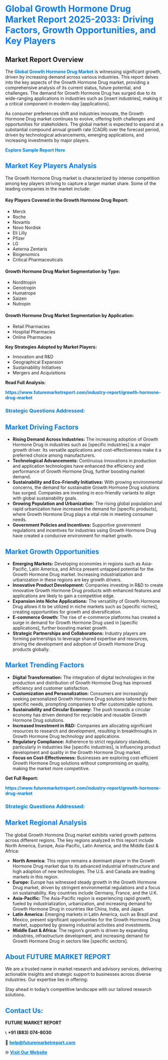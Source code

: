 <h1 style="color: #007BFF;">Global Growth Hormone Drug Market Report 2025-2033: Driving Factors, Growth Opportunities, and Key Players</h1>

<section id="overview">
<h2>Market Report Overview</h2>
<p>The <a href="https://www.futuremarketreport.com/industry-report/growth-hormone-drug-market" style="color: #007BFF; text-decoration: none;"><strong>Global Growth Hormone Drug Market</strong></a> is witnessing significant growth, driven by increasing demand across various industries. This report delves into the key aspects of the Growth Hormone Drug market, providing a comprehensive analysis of its current status, future potential, and challenges. The demand for Growth Hormone Drug has surged due to its wide-ranging applications in industries such as [insert industries], making it a critical component in modern-day [applications].</p>
<p>As consumer preferences shift and industries innovate, the Growth Hormone Drug market continues to evolve, offering both challenges and opportunities for stakeholders. The global market is expected to expand at a substantial compound annual growth rate (CAGR) over the forecast period, driven by technological advancements, emerging applications, and increasing investments by major players.</p>
</section>

<section id="overview">
<p><a href="https://www.futuremarketreport.com/request-sample/reportId=90090" style="color: #007BFF; text-decoration: none;"><strong>Explore Sample Report Here</strong></a></p>
</section>

<section id="key-players">
<h2 style="color: #007BFF;">Market Key Players Analysis</h2>
<p>The Growth Hormone Drug market is characterized by intense competition among key players striving to capture a larger market share. Some of the leading companies in the market include:</p>
<h4>Key Players Covered in the Growth Hormone Drug Report:</h4>
<ul><li>Merck</li><li>Roche</li><li>Novartis</li><li>Novo Nordisk</li><li>Eli Lilly</li><li>Pfizer</li><li>LG</li><li>Aeterna Zentaris</li><li>Biogenomics</li><li>Critical Pharmaceuticals</li></ul>
<h4>Growth Hormone Drug Market Segmentation by Type:</h4>
<ul><li>Norditropin</li><li>Genotropin</li><li>Humatrope</li><li>Saizen</li><li>Nutropin</li></ul>

<h4>Growth Hormone Drug Market Segmentation by Application:</h4>
<ul><li>Retail Pharmacies</li><li>Hospital Pharmacies</li><li>Online Pharmacies</li></ul>
<p><strong>Key Strategies Adopted by Market Players:</strong></p>
<ul>
<li>Innovation and R&D</li>
<li>Geographical Expansion</li>
<li>Sustainability Initiatives</li>
<li>Mergers and Acquisitions</li>
</ul>
</section>

<section>
<p><strong>Read Full Analysis: </strong></p><a href="https://www.futuremarketreport.com/industry-report/growth-hormone-drug-market" style="color: #007BFF; text-decoration: none;"><strong>https://www.futuremarketreport.com/industry-report/growth-hormone-drug-market</strong></a>
<h3 style="color: #007BFF;">Strategic Questions Addressed:</h3>
</section>

<section id="driving-factors">
<h2 style="color: #007BFF;">Market Driving Factors</h2>
<ul>
<li><strong>Rising Demand Across Industries:</strong> The increasing adoption of Growth Hormone Drug in industries such as [specific industries] is a major growth driver. Its versatile applications and cost-effectiveness make it a preferred choice among manufacturers.</li>
<li><strong>Technological Advancements:</strong> Continuous innovations in production and application technologies have enhanced the efficiency and performance of Growth Hormone Drug, further boosting market demand.</li>
<li><strong>Sustainability and Eco-Friendly Initiatives:</strong> With growing environmental concerns, the demand for sustainable Growth Hormone Drug solutions has surged. Companies are investing in eco-friendly variants to align with global sustainability goals.</li>
<li><strong>Growing Population and Urbanization:</strong> The rising global population and rapid urbanization have increased the demand for [specific products], where Growth Hormone Drug plays a vital role in meeting consumer needs.</li>
<li><strong>Government Policies and Incentives:</strong> Supportive government regulations and incentives for industries using Growth Hormone Drug have created a conducive environment for market growth.</li>
</ul>
</section>

<section id="growth-opportunities">
<h2 style="color: #007BFF;">Market Growth Opportunities</h2>
<ul>
<li><strong>Emerging Markets:</strong> Developing economies in regions such as Asia-Pacific, Latin America, and Africa present untapped potential for the Growth Hormone Drug market. Increasing industrialization and urbanization in these regions are key growth drivers.</li>
<li><strong>Innovative Product Development:</strong> Companies investing in R&D to create innovative Growth Hormone Drug products with enhanced features and applications are likely to gain a competitive edge.</li>
<li><strong>Expansion into Niche Applications:</strong> The versatility of Growth Hormone Drug allows it to be utilized in niche markets such as [specific niches], creating opportunities for growth and diversification.</li>
<li><strong>E-commerce Growth:</strong> The rise of e-commerce platforms has created a surge in demand for Growth Hormone Drug used in [specific applications], further boosting market growth.</li>
<li><strong>Strategic Partnerships and Collaborations:</strong> Industry players are forming partnerships to leverage shared expertise and resources, driving the development and adoption of Growth Hormone Drug products globally.</li>
</ul>
</section>

<section id="trending-factors">
<h2 style="color: #007BFF;">Market Trending Factors</h2>
<ul>
<li><strong>Digital Transformation:</strong> The integration of digital technologies in the production and distribution of Growth Hormone Drug has improved efficiency and customer satisfaction.</li>
<li><strong>Customization and Personalization:</strong> Consumers are increasingly seeking personalized Growth Hormone Drug solutions tailored to their specific needs, prompting companies to offer customizable options.</li>
<li><strong>Sustainability and Circular Economy:</strong> The push towards a circular economy has driven demand for recyclable and reusable Growth Hormone Drug solutions.</li>
<li><strong>Increased Investment in R&D:</strong> Companies are allocating significant resources to research and development, resulting in breakthroughs in Growth Hormone Drug technology and applications.</li>
<li><strong>Regulatory Compliance:</strong> Adherence to strict regulatory standards, particularly in industries like [specific industries], is influencing product development and quality in the Growth Hormone Drug market.</li>
<li><strong>Focus on Cost-Effectiveness:</strong> Businesses are exploring cost-efficient Growth Hormone Drug solutions without compromising on quality, making the market more competitive.</li>
</ul>
</section>

<section>
<p><strong>Get Full Report: </strong></p><a href="https://www.futuremarketreport.com/industry-report/growth-hormone-drug-market" style="color: #007BFF; text-decoration: none;"><strong>https://www.futuremarketreport.com/industry-report/growth-hormone-drug-market</strong></a>
<h3 style="color: #007BFF;">Strategic Questions Addressed:</h3>
</section>


<section id="regional-analysis">
<h2 style="color: #007BFF;">Market Regional Analysis</h2>
<p>The global Growth Hormone Drug market exhibits varied growth patterns across different regions. The key regions analyzed in this report include North America, Europe, Asia-Pacific, Latin America, and the Middle East & Africa:</p>
<ul>
<li><strong>North America:</strong> This region remains a dominant player in the Growth Hormone Drug market due to its advanced industrial infrastructure and high adoption of new technologies. The U.S. and Canada are leading markets in this region.</li>
<li><strong>Europe:</strong> Europe has witnessed steady growth in the Growth Hormone Drug market, driven by stringent environmental regulations and a focus on sustainability. Key countries include Germany, France, and the U.K.</li>
<li><strong>Asia-Pacific:</strong> The Asia-Pacific region is experiencing rapid growth, fueled by industrialization, urbanization, and increasing demand for Growth Hormone Drug in countries like China, India, and Japan.</li>
<li><strong>Latin America:</strong> Emerging markets in Latin America, such as Brazil and Mexico, present significant opportunities for the Growth Hormone Drug market, supported by growing industrial activities and investments.</li>
<li><strong>Middle East & Africa:</strong> The region’s growth is driven by expanding industries, infrastructure development, and increasing demand for Growth Hormone Drug in sectors like [specific sectors].</li>
</ul>
</section>

<footer>
<h2 style="color: #007BFF;">About FUTURE MARKET REPORT</h2>
<p>We are a trusted name in market research and advisory services, delivering actionable insights and strategic support to businesses across diverse industries. Our expertise lies in offering:</p>

<p>Stay ahead in today’s competitive landscape with our tailored research solutions.</p>

<h2 style="color: #007BFF;">Contact Us:</h2>
<p><strong>FUTURE MARKET REPORT</strong></p>
<p>📞 <strong>+91 (883) 074-8030</strong></p>
<p>📧 <strong><a href="mailto:help@futuremarketreport.com" style="color: #007BFF;">help@futuremarketreport.com</a></strong></p>
<p>🌐 <strong><a href="https://www.futuremarketreport.com/" style="color: #007BFF;">Visit Our Website</a></strong></p>
</footer>
